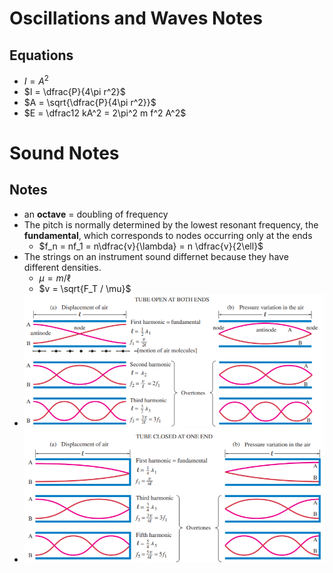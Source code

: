  # Oscillations and Waves Notes

## Equations

- $I = A^2$
- $I = \dfrac{P}{4\pi r^2}$
- $A = \sqrt{\dfrac{P}{4\pi r^2}}$
- $E = \dfrac12 kA^2 =  2\pi^2 m f^2 A^2$



# Sound Notes

## Notes

- an **octave** = doubling of frequency
- The pitch is normally determined by the lowest resonant frequency, the **fundamental**, which corresponds to nodes occurring only at the ends
  - $f_n = nf_1 = n\dfrac{v}{\lambda} = n \dfrac{v}{2\ell}$
- The strings on an instrument sound differnet because they have different densities.
  - $\mu = m/\ell$
  - $v = \sqrt{F_T / \mu}$
- <img src="../images/OpenTubeHarmonics.png" style="zoom:70%;" />
- <img src="../images/OneEndClosedTubeHarmonics.png" style="zoom:70%;" />

